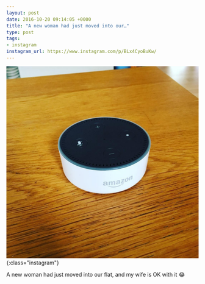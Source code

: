 ```yaml
---
layout: post
date: 2016-10-20 09:14:05 +0000
title: "A new woman had just moved into our…"
type: post
tags:
- instagram
instagram_url: https://www.instagram.com/p/BLx4CyoBuKw/
---
```


![Instagram - BLx4CyoBuKw](/assets/BLx4CyoBuKw.jpg){:class="instagram"}

A new woman had just moved into our flat, and my wife is OK with it 😂
